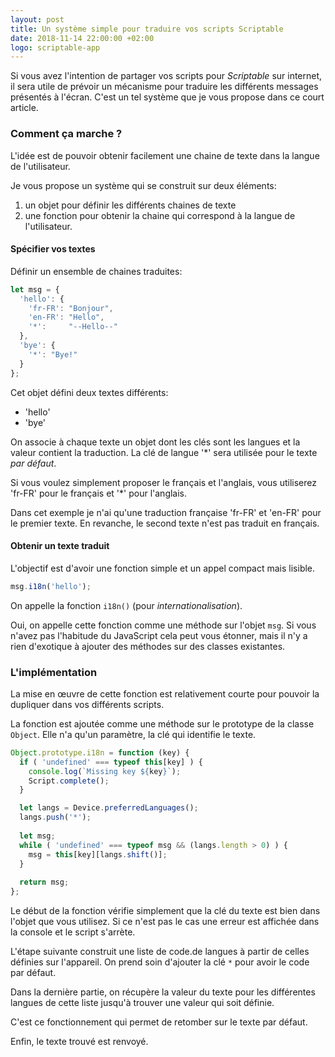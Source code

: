 ```yaml
---
layout: post
title: Un système simple pour traduire vos scripts Scriptable
date: 2018-11-14 22:00:00 +02:00
logo: scriptable-app
---
```


Si vous avez l'intention de partager vos scripts pour _Scriptable_
sur internet, il sera utile de prévoir un mécanisme 
pour traduire les différents messages présentés à l'écran. 
C'est un tel système que je vous propose dans ce court article.

### Comment ça marche ?

L'idée est de pouvoir obtenir facilement une chaine de texte
dans la langue de l'utilisateur.

Je vous propose un système qui se construit sur deux éléments:

1. un objet pour définir les différents chaines de texte
2. une fonction pour obtenir la chaine qui correspond 
   à la langue de l'utilisateur.
   
#### Spécifier vos textes

Définir un ensemble de chaines traduites:

```JavaScript
let msg = {
  'hello': {
    'fr-FR': "Bonjour",
    'en-FR': "Hello",
    '*':     "--Hello--"
  },
  'bye': {
    '*': "Bye!"
  }
};
```

Cet objet défini deux textes différents:

- 'hello'
- 'bye'

On associe à chaque texte un objet dont les clés sont les langues
et la valeur contient la traduction. La clé de langue '*' sera utilisée
pour le texte _par défaut_.

Si vous voulez simplement proposer le français et l'anglais,
vous utiliserez 'fr-FR' pour le français et '*' pour l'anglais.

Dans cet exemple je n'ai qu'une traduction française 'fr-FR' et 'en-FR'
pour le premier texte.
En revanche, le second texte n'est pas traduit en français.

#### Obtenir un texte traduit

L'objectif est d'avoir une fonction simple et un appel compact mais lisible.

```JavaScript
msg.i18n('hello');
```

On appelle la fonction `i18n()` (pour _internationalisation_).

Oui, on appelle cette fonction comme une méthode sur l'objet `msg`.
Si vous n'avez pas l'habitude du JavaScript cela peut vous étonner, mais
il n'y a rien d'exotique à ajouter des méthodes sur des classes existantes.

### L'implémentation

La mise en œuvre de cette fonction est relativement courte pour pouvoir
la dupliquer dans vos différents scripts.

La fonction est ajoutée comme une méthode sur le prototype
de la classe `Object`. Elle n'a qu'un paramètre, la clé qui identifie
le texte.

```JavaScript
Object.prototype.i18n = function (key) {
  if ( 'undefined' === typeof this[key] ) {
    console.log(`Missing key ${key}`);
    Script.complete();
  }

  let langs = Device.preferredLanguages();
  langs.push('*');
 
  let msg;
  while ( 'undefined' === typeof msg && (langs.length > 0) ) {
    msg = this[key][langs.shift()];
  }
  
  return msg;
};
```

Le début de la fonction vérifie simplement que la clé
du texte est bien dans l'objet que vous utilisez. Si ce n'est
pas le cas une erreur est affichée dans la console et le
script s'arrète.

L'étape suivante construit une liste de code.de langues
à partir de celles définies sur l'appareil. 
On prend soin d'ajouter la clé `*` pour avoir
le code par défaut.

Dans la dernière partie, on récupère la valeur du texte pour les
différentes langues de cette liste jusqu'à trouver une
valeur qui soit définie.

C'est ce fonctionnement qui permet de retomber sur le texte
par défaut.

Enfin, le texte trouvé est renvoyé.

